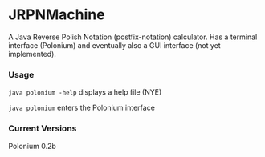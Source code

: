 JRPNMachine
===========

A Java Reverse Polish Notation (postfix-notation) calculator. Has a terminal interface (Polonium) and eventually also a GUI interface (not yet implemented).

### Usage


```java polonium -help``` displays a help file (NYE)

```java polonium``` enters the Polonium interface

### Current Versions

  Polonium 0.2b
